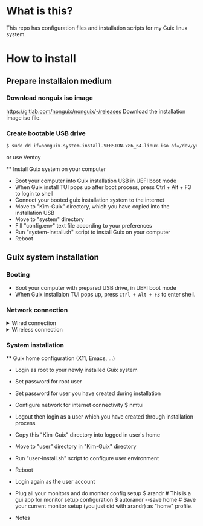 # What is this?

This repo has configuration files and installation scripts for my Guix linux system.  

# How to install
## Prepare installaion medium
### Download nonguix iso image
https://gitlab.com/nonguix/nonguix/-/releases
Download the installation image iso file.

### Create bootable USB drive

```bash
$ sudo dd if=nonguix-system-install-VERSION.x86_64-linux.iso of=/dev/your-usb-drive bs=4M && sync
```
or use Ventoy

** Install Guix system on your computer
- Boot your computer into Guix installation USB in UEFI boot mode
- When Guix install TUI pops up after boot process, press Ctrl + Alt + F3 to login to shell
- Connect your booted guix installation system to the internet
- Move to "Kim-Guix" directory, which you have copied into the installation USB
- Move to "system" directory
- Fill "config.env" text file according to your preferences
- Run "system-install.sh" script to install Guix on your computer
- Reboot

## Guix system installation
### Booting
- Boot your computer with prepared USB drive, in UEFI boot mode
- When Guix installaion TUI pops up, press `Ctrl + Alt + F3` to enter shell.

### Network connection
<details>
  <summary>Wired connection</summary>
  </br>
  ```bash
  $ dhclient -v *wired-interface-name*
  ```
</details>

<details>
  <summary>Wireless connection</summary>
  </br>

  #### Create `wifi.conf` text file
  ```
  network={
    ssid="ssid-name"
    key_mgmt=WPA-PSK
    psk="*wifi-password*"
  }
  ```

  #### Connect to Wifi network
  ```bash
  $ rfkill unblock all
  $ ifconfig -a
  $ wpa_supplicant -c wifi.conf -i *wireless-interface-name* -B
  ```

  #### Get network info using DHCP
  ```bash
  $ dhclient -v *wireless-interface-name*
  ```
</details>

### System installation

** Guix home configuration (X11, Emacs, ...)
- Login as root to your newly installed Guix system
- Set password for root user
- Set password for user you have created during installation
- Configure network for internet connectivity
  $ nmtui
  
- Logout then login as a user which you have created through installation process
- Copy this "Kim-Guix" directory into logged in user's home
- Move to "user" directory in "Kim-Guix" directory
- Run "user-install.sh" script to configure user environment
- Reboot
- Login again as the user account
- Plug all your monitors and do monitor config setup
  $ arandr                 # This is a gui app for monitor setup configuration
  $ autorandr --save home  # Save your current monitor setup (you just did with arandr) as "home" profile.

* Notes
